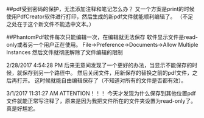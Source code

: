 ##pdf受到密码的保护，无法添加注释和笔记怎么办？
又一个方案是print的时候使用PdfCreator软件进行打印，然后生成的新pdf文件就能顺利编辑了。
（不足之处在于这个新文件不能选中文本。）

##PhantomPdf软件每次只能编辑一次，在编辑就无法保存
软件显示文件是read-only或者另一个用户正在使用。
File->Preference->Documents->Allow Multiple Instances
然后文件就彻底解除了文件编辑的限制

2/28/2017 4:54:28 PM 
后来无意间发现了一个更好的办法，当显示不能保存的时候，就保存到另一个路径中。
然后关闭文件，用新保存的替换之前的pdf文件，之后再打开。
这时候就能自由编辑保存了（不知道对所有的文件是否都有效）。

3/1/2017 11:31:27 AM 
ATTENTION！！！
今天才发现为什么保存到其他位置pdf文件就能正常写注释了，原来是因为我把文件所在的文件夹设置为read-only了。
真是好尴尬。



